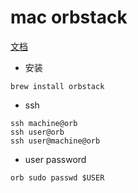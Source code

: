 # mac orbstack

[文档](https://docs.orbstack.dev/)

- 安装

```
brew install orbstack
```

- ssh

```shell
ssh machine@orb
ssh user@orb
ssh user@machine@orb
```

- user password

```
orb sudo passwd $USER
```
